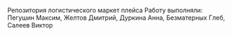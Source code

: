 Репозитория логистического маркет плейса
Работу выполняли: Пегушин Максим, Желтов Дмитрий, Дуркина Анна, Безматерных Глеб, Салеев Виктор
